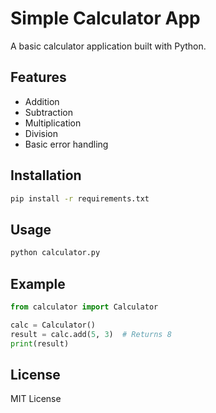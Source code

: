 # Simple Calculator App

A basic calculator application built with Python.

## Features

- Addition
- Subtraction  
- Multiplication
- Division
- Basic error handling 

## Installation

```bash
pip install -r requirements.txt
```

## Usage

```bash
python calculator.py
```

## Example

```python
from calculator import Calculator

calc = Calculator()
result = calc.add(5, 3)  # Returns 8
print(result)
```

## License

MIT License
